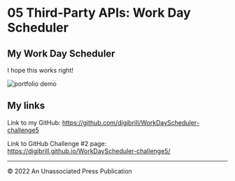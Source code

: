 # 05 Third-Party APIs: Work Day Scheduler

## My Work Day Scheduler

I hope this works right!

![portfolio demo](./Assets/images/portfolioscreenshot.jpg)

## My links

Link to my GitHub:
https://github.com/digibrill/WorkDayScheduler-challenge5

Link to GitHub Challenge #2 page:
https://digibrill.github.io/WorkDayScheduler-challenge5/

---
© 2022 An Unassociated Press Publication
